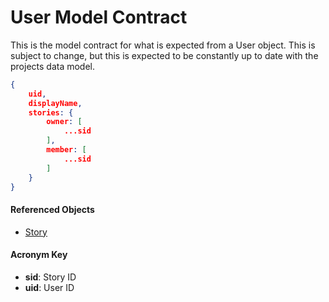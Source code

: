 # User Model Contract
This is the model contract for what is expected from a User object. This is
subject to change, but this is expected to be constantly up to date with the projects data model.


```json
{
    uid,
    displayName,
    stories: {
        owner: [
            ...sid
        ],
        member: [
            ...sid
        ]
    }   
}
```

#### Referenced Objects
- [Story](./story-model-contract.md)

#### Acronym Key
- **sid**: Story ID
- **uid**: User ID
